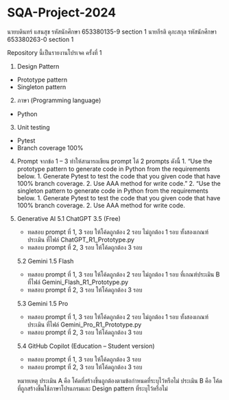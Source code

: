 # SQA-Project-2024
นายบดินทร์ แสนสุข รหัสนักศึกษา 653380135-9 section 1
นายกีรติ ดุภะสกุล รหัสนักศึกษา 653380263-0 section 1

Repository นี้เป็นรายงานโปรเจค ครั้งที่ 1

1. Design Pattern
- Prototype pattern
- Singleton pattern

2. ภาษา (Programming language)
- Python

3. Unit testing
- Pytest
- Branch coverage 100% 

4. Prompt
จากข้อ 1 – 3 ทำให้สามารถเขียน prompt ได้ 2 prompts ดังนี้
        1. “Use the prototype pattern to generate code in Python from the requirements below. 
             1. Generate Pytest to test the code that you given code that have 100% branch coverage. 
             2. Use AAA method for write code.”
        2. “Use the singleton pattern to generate code in Python from the requirements below. 
            1. Generate Pytest to test the code that you given code that have 100% branch coverage. 
            2. Use AAA method for write code. 

5. Generative AI
    5.1 ChatGPT 3.5 (Free) 
    - ทดสอบ prompt ที่ 1, 3 รอบ ให้โค้ดถูกต้อง 2 รอบ ไม่ถูกต้อง 1 รอบ ทั้งสองเกณฑ์ประเมิน ที่ไฟล์ ChatGPT_R1_Prototype.py
    - ทดสอบ prompt ที่ 2, 3 รอบ ให้โค้ดถูกต้อง 3 รอบ 

    5.2 Gemini 1.5 Flash
    - ทดสอบ prompt ที่ 1, 3 รอบ ให้โค้ดถูกต้อง 2 รอบ ไม่ถูกต้อง 1 รอบ ที่เกณฑ์ประเมิน B ที่ไฟล์ Gemini_Flash_R1_Prototype.py 
    - ทดสอบ prompt ที่ 2, 3 รอบ ให้โค้ดถูกต้อง 3 รอบ 

    5.3 Gemini 1.5 Pro 
    - ทดสอบ prompt ที่ 1, 3 รอบ ให้โค้ดถูกต้อง 2 รอบ ไม่ถูกต้อง 1 รอบ ทั้งสองเกณฑ์ประเมิน ที่ไฟล์ Gemini_Pro_R1_Prototype.py
    - ทดสอบ prompt ที่ 2, 3 รอบ ให้โค้ดถูกต้อง 3 รอบ 

    5.4 GitHub Copilot (Education – Student version)
    - ทดสอบ prompt ที่ 1, 3 รอบ ให้โค้ดถูกต้อง 3 รอบ 
    - ทดสอบ prompt ที่ 2, 3 รอบ ให้โค้ดถูกต้อง 3 รอบ 

    หมายเหตุ
    ประเมิน A คือ โค้ดที่สร้างขึ้นถูกต้องตามข้อกําหนดที่ระบุไว้หรือไม่
    ประเมิน B คือ โค้ดที่ถูกสร้างขึ้นใช้ภาษาโปรแกรมและ Design pattern ที่ระบุไว้หรือไม่


